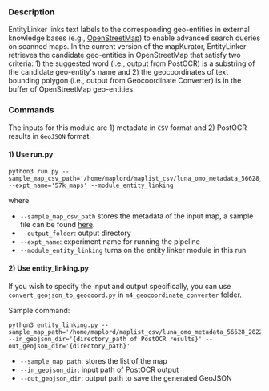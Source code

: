 ### Description
EntityLinker links text labels to the corresponding geo-entities in external knowledge bases (e.g., [OpenStreetMap](https://www.openstreetmap.org/)) to enable advanced search queries on scanned maps.
In the current version of the mapKurator, EntityLinker retrieves the candidate geo-entities in OpenStreetMap that satisfy two criteria: 1) the suggested word (i.e., output from PostOCR) is a substring of the candidate geo-entity's name and 2) the geocoordinates of text bounding polygon (i.e., output from Geocoordinate Converter) is in the buffer of OpenStreetMap geo-entities.

### Commands
The inputs for this module are 1) metadata in `CSV` format and 2) PostOCR results in `GeoJSON` format.

#### 1) Use run.py 
```
python3 run.py --sample_map_csv_path='/home/maplord/maplist_csv/luna_omo_metadata_56628_20220724.csv' --expt_name='57k_maps' --module_entity_linking
```

where

* `--sample_map_csv_path` stores the metadata of the input map, a sample file can be found [here](https://searchworks.stanford.edu/view/ss311gz1992).
* `--output_folder`: output directory
* `--expt_name`: experiment name for running the pipeline
* `--module_entity_linking` turns on the entity linker module in this run

#### 2) Use entity_linking.py

If you wish to specify the input and output specifically, you can use `convert_geojson_to_geocoord.py` in `m4_geocoordinate_converter` folder. 

Sample command: 
```
python3 entity_linking.py --sample_map_path='/home/maplord/maplist_csv/luna_omo_metadata_56628_20220724.csv' --in_geojson_dir='{directory_path of PostOCR results}' --out_geojson_dir='{directory_path}' 
```

* `--sample_map_path`: stores the list of the map
* `--in_geojson_dir`: input path of PostOCR output
* `--out_geojson_dir`: output path to save the generated GeoJSON